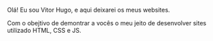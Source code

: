Olá! Eu sou Vitor Hugo, e aqui deixarei os meus websites.

Com o obejtivo de demontrar a vocês o meu jeito de desenvolver sites utilizado HTML, CSS e JS.
